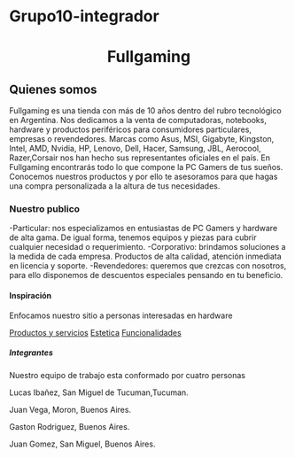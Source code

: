 # Grupo10-integrador
<h1 align="center">Fullgaming</h1>
<h2>Quienes somos</h2>
<p>Fullgaming es una tienda con más de 10 años dentro del rubro tecnológico en Argentina. Nos dedicamos a la venta de computadoras, notebooks, hardware y productos periféricos para consumidores particulares, empresas o revendedores.
Marcas como Asus, MSI, Gigabyte, Kingston, Intel, AMD, Nvidia, HP, Lenovo, Dell, Hacer, Samsung, JBL, Aerocool, Razer,Corsair nos han hecho sus representantes oficiales en el país.
En Fullgaming encontrarás todo lo que compone la PC Gamers de tus sueños. Conocemos nuestros productos y por ello te asesoramos para que hagas una compra personalizada a la altura de tus necesidades.</p>
<h3>Nuestro publico</h3>
<p>-Particular: nos especializamos en entusiastas de PC Gamers y hardware de alta gama. De igual forma, tenemos equipos y piezas para cubrir cualquier necesidad o requerimiento.
-Corporativo: brindamos soluciones a la medida de cada empresa. Productos de alta calidad, atención inmediata en licencia y soporte.
-Revendedores: queremos que crezcas con nosotros, para ello disponemos de descuentos especiales pensando en tu beneficio.</p>
<h4>Inspiración</h4>
<p>Enfocamos nuestro sitio a personas interesadas en hardware</p>
<a href="https://www.malditohard.com.ar/">Productos y servicios</a>
<a href="https://www.malditohard.com.ar/">Estetica</a>
<a href="https://www.hardgamers.com.ar/">Funcionalidades</a>
<h5>Integrantes</h5>
<p>Nuestro equipo de trabajo esta conformado por cuatro personas</p>
<p>Lucas Ibañez, San Miguel de Tucuman,Tucuman.</p>
<p>Juan Vega, Moron, Buenos Aires.</p>
<p>Gaston Rodriguez, Buenos Aires.</p>
<p>Juan Gomez, San Miguel, Buenos Aires.</p>